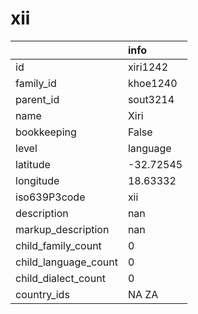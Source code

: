 # xii
|                      | info      |
|:---------------------|:----------|
| id                   | xiri1242  |
| family_id            | khoe1240  |
| parent_id            | sout3214  |
| name                 | Xiri      |
| bookkeeping          | False     |
| level                | language  |
| latitude             | -32.72545 |
| longitude            | 18.63332  |
| iso639P3code         | xii       |
| description          | nan       |
| markup_description   | nan       |
| child_family_count   | 0         |
| child_language_count | 0         |
| child_dialect_count  | 0         |
| country_ids          | NA ZA     |